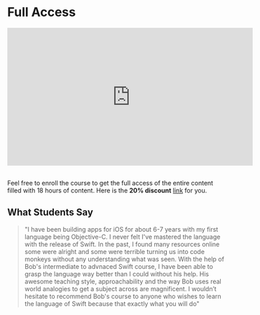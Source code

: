 # Full Access

<div align="center">
<iframe width="560" height="315" src="https://www.youtube.com/embed/7lwgI2I-vKU" frameborder="0" allowfullscreen></iframe>
</div>

<br>

Feel free to enroll the course to get the full access of the entire content filled with 18 hours of content. Here is the **20% discount** [link](https://www.udemy.com/learn-swift-with-bob/?couponCode=GITBOOK) for you.

## What Students Say
> "I have been building apps for iOS for about 6-7 years with my first language being Objective-C. I never felt I've mastered the language with the release of Swift. In the past, I found many resources online some were alright and some were terrible turning us into code monkeys without any understanding what was seen. With the help of Bob's intermediate to advnaced Swift course, I have been able to grasp the language way better than I could without his help. His awesome teaching style, approachability and the way Bob uses real world analogies to get a subject across are magnificent. I wouldn’t hesitate to recommend Bob's course to anyone who wishes to learn the language of Swift because that exactly what you will do"
